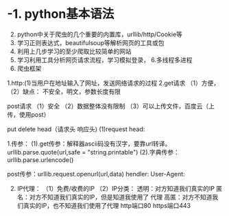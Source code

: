 # -1. python基本语法
2. python中关于爬虫的几个重要的内置库，urllib/http/Cookie等
3. 学习正则表达式，beautifulsoup等解析网页的工具或包
4. 利用上几步学习的至少爬取比较简单的网站
5. 学习利用工具分析网页请求流程，学习模拟登录，
6.多线程多进程
7. 爬虫框架



1.http:(1)当用户在地址输入了网址，发送网络请求的过程
2.get请求
（1）方便，
（2）缺点： 不安全，明文，参数长度有限

  post请求
  （1）安全
  （2）数据整体没有限制
  （3）可以上传文件，百度云（上传，使用post）
  
  put
  delete
  head（请求头 响应头)
  (1)request head: 
  
  
  
  1.传参：
  (1).get传参：解释器ascii码没有汉字，要靠url转译。 urllib.parse.quote(url,safe = "string.printable")
  (2).字典传参：urllib.parse.urlencode()
  
  post传参：urllib.request.openurl(url,data)
  hendler:
  User-Agent:
  
  2. IP代理：
  （1）免费/收费的IP
  （2）IP分类：
      透明：对方知道我们真实的IP
      匿名：对方不知道我们真实的IP，但是知道我使用了 代理
      高匿：对方不知道我们真实的IP，也不知道我们使用了代理
   http端口80
   https端口443
